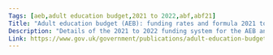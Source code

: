 ```yaml
---
Tags: [aeb,adult education budget,2021 to 2022,abf,abf21]
Title: "Adult education budget (AEB): funding rates and formula 2021 to 2022"
Description: "Details of the 2021 to 2022 funding system for the AEB and 16 to 18 traineeships."
Link: https://www.gov.uk/government/publications/adult-education-budget-aeb-funding-rates-and-formula-2021-to-2022
---
```

